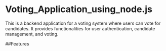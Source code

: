 # Voting_Application_using_node.js
This is a backend application for a voting system where users can vote for candidates. It provides functionalities for user authentication, candidate management, and voting.

##Features

